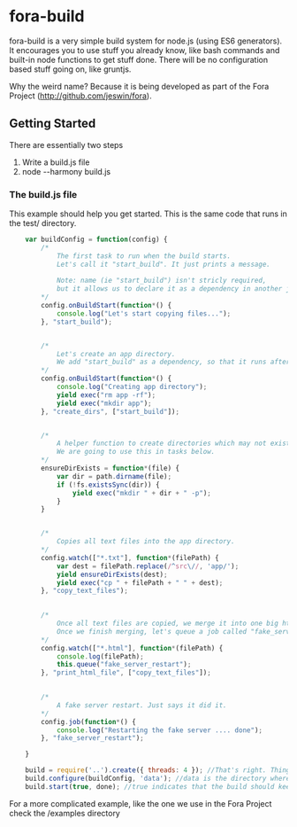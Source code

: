 # fora-build

fora-build is a very simple build system for node.js (using ES6 generators). It encourages you to use stuff you already
know, like bash commands and built-in node functions to get stuff done. There will be no configuration based stuff going
on, like gruntjs.

Why the weird name? Because it is being developed as part of the Fora Project (http://github.com/jeswin/fora).

## Getting Started

There are essentially two steps
1. Write a build.js file
2. node --harmony build.js
    
### The build.js file

This example should help you get started. This is the same code that runs in the test/ directory.

```javascript
    var buildConfig = function(config) {
        /*
            The first task to run when the build starts.
            Let's call it "start_build". It just prints a message.
            
            Note: name (ie "start_build") isn't stricly required, 
            but it allows us to declare it as a dependency in another job.
        */
        config.onBuildStart(function*() {
            console.log("Let's start copying files...");
        }, "start_build");


        /*
            Let's create an app directory.
            We add "start_build" as a dependency, so that it runs after the message.
        */
        config.onBuildStart(function*() {
            console.log("Creating app directory");
            yield exec("rm app -rf");
            yield exec("mkdir app");
        }, "create_dirs", ["start_build"]);


        /*
            A helper function to create directories which may not exist.
            We are going to use this in tasks below.
        */
        ensureDirExists = function*(file) {
            var dir = path.dirname(file);
            if (!fs.existsSync(dir)) {
                yield exec("mkdir " + dir + " -p");
            } 
        }


        /*
            Copies all text files into the app directory.
        */
        config.watch(["*.txt"], function*(filePath) {
            var dest = filePath.replace(/^src\//, 'app/');
            yield ensureDirExists(dest);
            yield exec("cp " + filePath + " " + dest);
        }, "copy_text_files");
        

        /*
            Once all text files are copied, we merge it into one big html file.
            Once we finish merging, let's queue a job called "fake_server_restart" (defined further below).
        */
        config.watch(["*.html"], function*(filePath) {
            console.log(filePath);
            this.queue("fake_server_restart");
        }, "print_html_file", ["copy_text_files"]);    
        

        /*
            A fake server restart. Just says it did it.        
        */    
        config.job(function*() {
            console.log("Restarting the fake server .... done");
        }, "fake_server_restart");

    }

    build = require('..').create({ threads: 4 }); //That's right. Things get done in parallel.    
    build.configure(buildConfig, 'data'); //data is the directory where your files are.
    build.start(true, done); //true indicates that the build should keep monitoring files.

```

For a more complicated example, like the one we use in the Fora Project check the /examples directory

